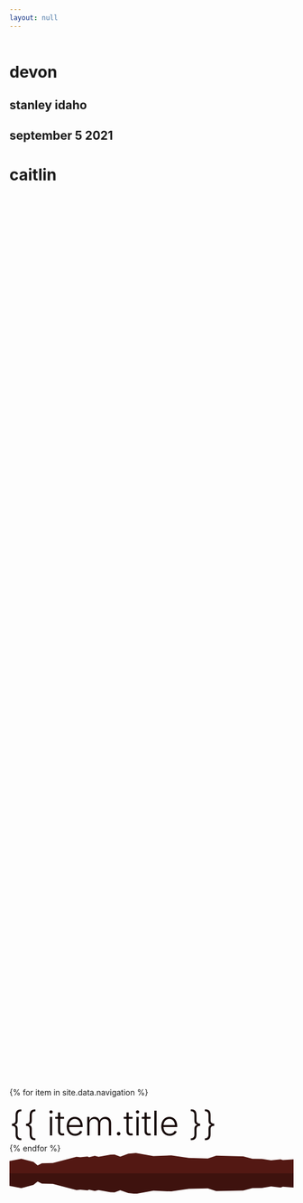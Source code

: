 ```yaml
---
layout: null
---
```

<head>

<link rel="stylesheet" href="/assets/css/styles.css">
<link rel="preconnect" href="https://fonts.gstatic.com">
<link href="https://fonts.googleapis.com/css2?family=Lato:wght@300;400;900&display=swap" rel="stylesheet">
<link rel="apple-touch-icon" sizes="180x180" href="/assets/img/apple-touch-icon.png">
<link rel="icon" type="image/png" sizes="32x32" href="/assets/img/favicon-32x32.png">
<link rel="icon" type="image/png" sizes="16x16" href="/assets/img/favicon-16x16.png">
<link rel="manifest" href="/assets/img/site.webmanifest">
<link rel="mask-icon" href="/assets/img/safari-pinned-tab.svg" color="#5bbad5">
<meta name="viewport" content="width=device-width, initial-scale=1.0">
<style>

html,body {
    margin: 0;
    padding: 0;
    overflow: hidden;
}

#landing-page-wrapper {
  max-width: 600px;
  margin: auto;
	margin-top: 60px;
}

#title h1 {
  margin: 10px 0 10px 0;
  color: #FAECEA;
  font-weight: 900;
  font-size: 5vh;
}

#title h2 {
  margin: 0 0 0 0;
  color: #150605;
  font-weight: 400;
	font-size: 1.5vh;
}
#title {
  margin: 0 auto;
}
#landing-page-nav {
  margin-top: 40vh;
}
#landing-page-nav div {
	margin-top: 10px;
}
#landing-page-nav a {
	text-decoration: none;
	font-weight: 300;
	font-size: 1.5vh;
	color: #150605;
}
#landing-page-nav a:hover {
  font-weight: 400;
}

#landscape {
  position: absolute;
  bottom: 0;
  width: 100%;
}

#landscape svg {
  height: 10vh;
  width: 100%
}

#lower-landscape {
  background-color: #4F1712;
  height: 12vh;
  margin: 0.5vh 0 0 0;
}

@media screen and (max-width: 680px) {
	#landing-page-wrapper {
		margin-left: 40px;
	}
}
@media screen and (max-height: 1024px) {
  #landing-page-nav {
    margin-top: 300px;
  }
	#title h1 {
		font-size: 48px;
	}

	#title h2 {
		font-size: 18px;
	}
	#landing-page-nav a {
		font-size: 18px;
	}
}
@media screen and (max-height: 812px) {
  #landing-page-nav {
    margin-top: 240px;
  }
@media screen and (max-height: 768px) {
  #landing-page-nav {
    margin-top: 180px;
  }
}
@media screen and (max-height: 375px) {
	#landing-page-wrapper {
		margin-top: 20px;
	}
  #landing-page-nav {
    margin-top: 20px;
  }
	#title h1 {
		font-size: 36px;
	}

	#title h2 {
		font-size: 14px;
	}
	#landing-page-nav a {
		font-size: 14px;
	}
	#landscape svg {
		height: 50px;
	}
  #landing-page-nav div {
    margin-top: 1px;
  }

	#lower-landscape {
		height: 60px;
		margin: 4px 0 0 0;
	}
}
</style>

<html>
    <header>
        <title>devon and caitlin</title>
    </header>
    <body>
      <div id="landing-page-wrapper">
        <div id="title">
            <h1> devon </h1>
            <h2> stanley idaho </h2>
            <h2> september 5 2021 </h2>
            <h1> caitlin </h1>
        </div>
        <div id="landing-page-nav">
        {% for item in site.data.navigation %}
          <div><a href="{{ item.url }}">{{ item.title }}</a></div>
        {% endfor %}
        </div>
      </div>
      <div id="landscape">
          <svg viewBox="0 0 1440 104" fill="none" preserveAspectRatio="none" xmlns="http://www.w3.org/2000/svg">
              <path d="M1440 104H0V40.5294L59.8391 29.0588L121.609 45.1176L142.842 62.7059L164.075 52L220.054 50.4706L339.732 19.1176L359.035 21.4118L395.71 17.5882L403.432 21.4118L432.386 14.5294L451.689 19.1176L511.528 8.41177L532.761 7.64706L561.716 18.3529L602.252 3.82353L640.858 0L729.651 16.0588L820.375 12.2353L909.169 25.2353L1005.68 27.5294L1048.15 13.7647L1185.2 16.8235L1231.53 29.0588L1279.79 29.8235L1326.11 37.4706L1374.37 32.1176L1385.95 35.9412L1440 32.1176V104Z" fill="#531813"/>
          </svg>
          <div id="lower-landscape">
              <svg viewBox="0 0 1440 104" fill="none" preserveAspectRatio="none" xmlns="http://www.w3.org/2000/svg">
                <path d="M1440 0H0V63.4706L59.8391 74.9412L121.609 58.8824L142.842 41.2941L164.075 52L220.054 53.5294L339.732 84.8824L359.035 82.5882L395.71 86.4118L403.432 82.5882L432.386 89.4706L451.689 84.8824L511.528 95.5882L532.761 96.3529L561.716 85.6471L602.252 100.176L640.858 104L729.651 87.9412L820.375 91.7647L909.169 78.7647L1005.68 76.4706L1048.15 90.2353L1185.2 87.1765L1231.53 74.9412L1279.79 74.1765L1326.11 66.5294L1374.37 71.8824L1385.95 68.0588L1440 71.8824V0Z" fill="#3E120E"/>
              </svg>
          </div>
        </div>
    </body>
</html>
